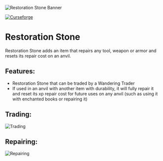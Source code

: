 ![Restoration Stone Banner](https://imgur.com/4xrthSL.png)

[![Curseforge](http://cf.way2muchnoise.eu/full_791864_downloads.svg?badge_style=for_the_badge)](https://www.curseforge.com/minecraft/mc-mods/restoration-stone)

# Restoration Stone

Restoration Stone adds an item that repairs any tool, weapon or armor and resets its repair cost on an anvil.

## Features:
* Restoration Stone that can be traded by a Wandering Trader
* If used in an anvil with another item with durability, it will fully repair it and reset its xp repair cost for future uses on any anvil (such as using it with enchanted books or repairing it)

## Trading:
![Trading](https://imgur.com/Ei0Wqn5.png)

## Repairing:
![Repairing](https://imgur.com/zuBlylC.png)